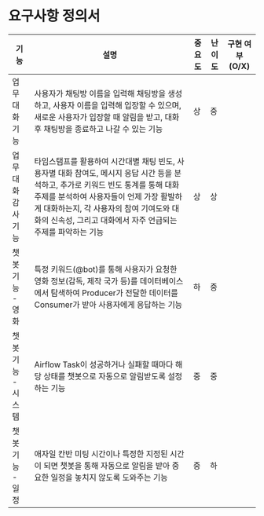 # 요구사항 정의서

| 기능         | 설명                              | 중요도 | 난이도 | 구현 여부 (O/X) |
|--------------|-----------------------------------|--------|--------|-----------------|
| 업무 대화 기능      |    사용자가 채팅방 이름을 입력해 채팅방을 생성하고, 사용자 이름을 입력해 입장할 수 있으며, 새로운 사용자가 입장할 때 알림을 받고, 대화 후 채팅방을 종료하고 나갈 수 있는 기능                    |   상     |  중     |                 |
| 업무 대화 감사 기능             |       타임스탬프를 활용하여 시간대별 채팅 빈도, 사용자별 대화 참여도, 메시지 응답 시간 등을 분석하고, 추가로 키워드 빈도 통계를 통해 대화 주제를 분석하여 사용자들이 언제 가장 활발하게 대화하는지, 각 사용자의 참여 기여도와 대화의 신속성, 그리고 대화에서 자주 언급되는 주제를 파악하는 기능                            |  상      |   상     |                 |
| 챗봇 기능 - 영화             |       특정 키워드(@bot)를 통해 사용자가 요청한 영화 정보(감독, 제작 국가 등)를 데이터베이스에서 탐색하여 Producer가 전달한 데이터를 Consumer가 받아 사용자에게 응답하는 기능                            |    하    |    중    |                 |
| 챗봇 기능 - 시스템             |    Airflow Task이 성공하거나 실패할 때마다 해당 상태를 챗봇으로 자동으로 알림받도록 설정하는 기능                               |  중      |    중    |                 |
| 챗봇 기능 - 일정             |   애자일 칸반 미팅 시간이나 특정한 지정된 시간이 되면 챗봇을 통해 자동으로 알림을 받아 중요한 일정을 놓치지 않도록 도와주는 기능                |     중   |    하   |                 |

